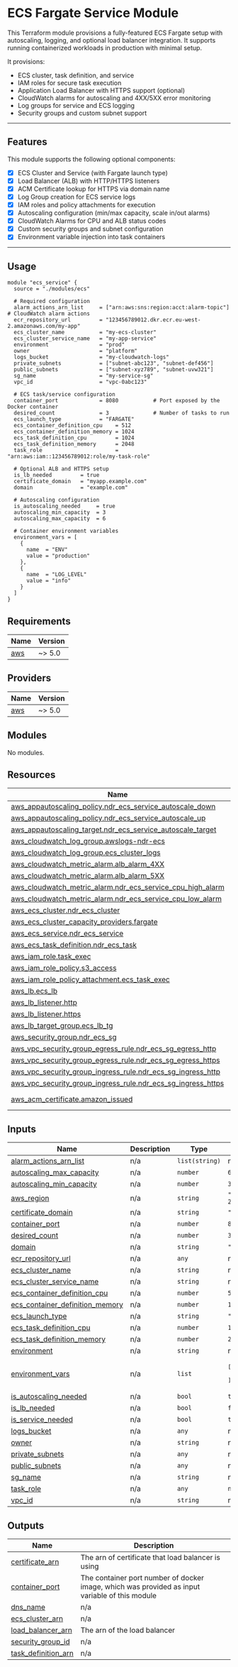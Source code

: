# ECS Fargate Service Module

This Terraform module provisions a fully-featured ECS Fargate setup with autoscaling, logging, and optional load balancer integration. It supports running containerized workloads in production with minimal setup.

It provisions:

- ECS cluster, task definition, and service
- IAM roles for secure task execution
- Application Load Balancer with HTTPS support (optional)
- CloudWatch alarms for autoscaling and 4XX/5XX error monitoring
- Log groups for service and ECS logging
- Security groups and custom subnet support

---

## Features

This module supports the following optional components:

- [x] ECS Cluster and Service (with Fargate launch type)
- [x] Load Balancer (ALB) with HTTP/HTTPS listeners
- [x] ACM Certificate lookup for HTTPS via domain name
- [x] Log Group creation for ECS service logs
- [x] IAM roles and policy attachments for execution
- [x] Autoscaling configuration (min/max capacity, scale in/out alarms)
- [x] CloudWatch Alarms for CPU and ALB status codes
- [x] Custom security groups and subnet configuration
- [x] Environment variable injection into task containers

---

## Usage

```hcl
module "ecs_service" {
  source = "./modules/ecs"

  # Required configuration
  alarm_actions_arn_list     = ["arn:aws:sns:region:acct:alarm-topic"]  # CloudWatch alarm actions
  ecr_repository_url         = "123456789012.dkr.ecr.eu-west-2.amazonaws.com/my-app"
  ecs_cluster_name           = "my-ecs-cluster"
  ecs_cluster_service_name   = "my-app-service"
  environment                = "prod"
  owner                      = "platform"
  logs_bucket                = "my-cloudwatch-logs"
  private_subnets            = ["subnet-abc123", "subnet-def456"]
  public_subnets             = ["subnet-xyz789", "subnet-uvw321"]
  sg_name                    = "my-service-sg"
  vpc_id                     = "vpc-0abc123"

  # ECS task/service configuration
  container_port             = 8080           # Port exposed by the Docker container
  desired_count              = 3              # Number of tasks to run
  ecs_launch_type            = "FARGATE"
  ecs_container_definition_cpu    = 512
  ecs_container_definition_memory = 1024
  ecs_task_definition_cpu         = 1024
  ecs_task_definition_memory      = 2048
  task_role                       = "arn:aws:iam::123456789012:role/my-task-role"

  # Optional ALB and HTTPS setup
  is_lb_needed         = true
  certificate_domain   = "myapp.example.com"
  domain               = "example.com"

  # Autoscaling configuration
  is_autoscaling_needed     = true
  autoscaling_min_capacity  = 3
  autoscaling_max_capacity  = 6

  # Container environment variables
  environment_vars = [
    {
      name  = "ENV"
      value = "production"
    },
    {
      name  = "LOG_LEVEL"
      value = "info"
    }
  ]
}

```

<!-- BEGIN_TF_DOCS -->

## Requirements

| Name                                                   | Version |
| ------------------------------------------------------ | ------- |
| <a name="requirement_aws"></a> [aws](#requirement_aws) | ~> 5.0  |

## Providers

| Name                                             | Version |
| ------------------------------------------------ | ------- |
| <a name="provider_aws"></a> [aws](#provider_aws) | ~> 5.0  |

## Modules

No modules.

## Resources

| Name                                                                                                                                                                        | Type        |
| --------------------------------------------------------------------------------------------------------------------------------------------------------------------------- | ----------- |
| [aws_appautoscaling_policy.ndr_ecs_service_autoscale_down](https://registry.terraform.io/providers/hashicorp/aws/latest/docs/resources/appautoscaling_policy)               | resource    |
| [aws_appautoscaling_policy.ndr_ecs_service_autoscale_up](https://registry.terraform.io/providers/hashicorp/aws/latest/docs/resources/appautoscaling_policy)                 | resource    |
| [aws_appautoscaling_target.ndr_ecs_service_autoscale_target](https://registry.terraform.io/providers/hashicorp/aws/latest/docs/resources/appautoscaling_target)             | resource    |
| [aws_cloudwatch_log_group.awslogs-ndr-ecs](https://registry.terraform.io/providers/hashicorp/aws/latest/docs/resources/cloudwatch_log_group)                                | resource    |
| [aws_cloudwatch_log_group.ecs_cluster_logs](https://registry.terraform.io/providers/hashicorp/aws/latest/docs/resources/cloudwatch_log_group)                               | resource    |
| [aws_cloudwatch_metric_alarm.alb_alarm_4XX](https://registry.terraform.io/providers/hashicorp/aws/latest/docs/resources/cloudwatch_metric_alarm)                            | resource    |
| [aws_cloudwatch_metric_alarm.alb_alarm_5XX](https://registry.terraform.io/providers/hashicorp/aws/latest/docs/resources/cloudwatch_metric_alarm)                            | resource    |
| [aws_cloudwatch_metric_alarm.ndr_ecs_service_cpu_high_alarm](https://registry.terraform.io/providers/hashicorp/aws/latest/docs/resources/cloudwatch_metric_alarm)           | resource    |
| [aws_cloudwatch_metric_alarm.ndr_ecs_service_cpu_low_alarm](https://registry.terraform.io/providers/hashicorp/aws/latest/docs/resources/cloudwatch_metric_alarm)            | resource    |
| [aws_ecs_cluster.ndr_ecs_cluster](https://registry.terraform.io/providers/hashicorp/aws/latest/docs/resources/ecs_cluster)                                                  | resource    |
| [aws_ecs_cluster_capacity_providers.fargate](https://registry.terraform.io/providers/hashicorp/aws/latest/docs/resources/ecs_cluster_capacity_providers)                    | resource    |
| [aws_ecs_service.ndr_ecs_service](https://registry.terraform.io/providers/hashicorp/aws/latest/docs/resources/ecs_service)                                                  | resource    |
| [aws_ecs_task_definition.ndr_ecs_task](https://registry.terraform.io/providers/hashicorp/aws/latest/docs/resources/ecs_task_definition)                                     | resource    |
| [aws_iam_role.task_exec](https://registry.terraform.io/providers/hashicorp/aws/latest/docs/resources/iam_role)                                                              | resource    |
| [aws_iam_role_policy.s3_access](https://registry.terraform.io/providers/hashicorp/aws/latest/docs/resources/iam_role_policy)                                                | resource    |
| [aws_iam_role_policy_attachment.ecs_task_exec](https://registry.terraform.io/providers/hashicorp/aws/latest/docs/resources/iam_role_policy_attachment)                      | resource    |
| [aws_lb.ecs_lb](https://registry.terraform.io/providers/hashicorp/aws/latest/docs/resources/lb)                                                                             | resource    |
| [aws_lb_listener.http](https://registry.terraform.io/providers/hashicorp/aws/latest/docs/resources/lb_listener)                                                             | resource    |
| [aws_lb_listener.https](https://registry.terraform.io/providers/hashicorp/aws/latest/docs/resources/lb_listener)                                                            | resource    |
| [aws_lb_target_group.ecs_lb_tg](https://registry.terraform.io/providers/hashicorp/aws/latest/docs/resources/lb_target_group)                                                | resource    |
| [aws_security_group.ndr_ecs_sg](https://registry.terraform.io/providers/hashicorp/aws/latest/docs/resources/security_group)                                                 | resource    |
| [aws_vpc_security_group_egress_rule.ndr_ecs_sg_egress_http](https://registry.terraform.io/providers/hashicorp/aws/latest/docs/resources/vpc_security_group_egress_rule)     | resource    |
| [aws_vpc_security_group_egress_rule.ndr_ecs_sg_egress_https](https://registry.terraform.io/providers/hashicorp/aws/latest/docs/resources/vpc_security_group_egress_rule)    | resource    |
| [aws_vpc_security_group_ingress_rule.ndr_ecs_sg_ingress_http](https://registry.terraform.io/providers/hashicorp/aws/latest/docs/resources/vpc_security_group_ingress_rule)  | resource    |
| [aws_vpc_security_group_ingress_rule.ndr_ecs_sg_ingress_https](https://registry.terraform.io/providers/hashicorp/aws/latest/docs/resources/vpc_security_group_ingress_rule) | resource    |
| [aws_acm_certificate.amazon_issued](https://registry.terraform.io/providers/hashicorp/aws/latest/docs/data-sources/acm_certificate)                                         | data source |

## Inputs

| Name                                                                                                                           | Description | Type           | Default                      | Required |
| ------------------------------------------------------------------------------------------------------------------------------ | ----------- | -------------- | ---------------------------- | :------: |
| <a name="input_alarm_actions_arn_list"></a> [alarm_actions_arn_list](#input_alarm_actions_arn_list)                            | n/a         | `list(string)` | n/a                          |   yes    |
| <a name="input_autoscaling_max_capacity"></a> [autoscaling_max_capacity](#input_autoscaling_max_capacity)                      | n/a         | `number`       | `6`                          |    no    |
| <a name="input_autoscaling_min_capacity"></a> [autoscaling_min_capacity](#input_autoscaling_min_capacity)                      | n/a         | `number`       | `3`                          |    no    |
| <a name="input_aws_region"></a> [aws_region](#input_aws_region)                                                                | n/a         | `string`       | `"eu-west-2"`                |    no    |
| <a name="input_certificate_domain"></a> [certificate_domain](#input_certificate_domain)                                        | n/a         | `string`       | `""`                         |    no    |
| <a name="input_container_port"></a> [container_port](#input_container_port)                                                    | n/a         | `number`       | `8080`                       |    no    |
| <a name="input_desired_count"></a> [desired_count](#input_desired_count)                                                       | n/a         | `number`       | `3`                          |    no    |
| <a name="input_domain"></a> [domain](#input_domain)                                                                            | n/a         | `string`       | `""`                         |    no    |
| <a name="input_ecr_repository_url"></a> [ecr_repository_url](#input_ecr_repository_url)                                        | n/a         | `any`          | n/a                          |   yes    |
| <a name="input_ecs_cluster_name"></a> [ecs_cluster_name](#input_ecs_cluster_name)                                              | n/a         | `string`       | n/a                          |   yes    |
| <a name="input_ecs_cluster_service_name"></a> [ecs_cluster_service_name](#input_ecs_cluster_service_name)                      | n/a         | `string`       | n/a                          |   yes    |
| <a name="input_ecs_container_definition_cpu"></a> [ecs_container_definition_cpu](#input_ecs_container_definition_cpu)          | n/a         | `number`       | `512`                        |    no    |
| <a name="input_ecs_container_definition_memory"></a> [ecs_container_definition_memory](#input_ecs_container_definition_memory) | n/a         | `number`       | `1024`                       |    no    |
| <a name="input_ecs_launch_type"></a> [ecs_launch_type](#input_ecs_launch_type)                                                 | n/a         | `string`       | `"FARGATE"`                  |    no    |
| <a name="input_ecs_task_definition_cpu"></a> [ecs_task_definition_cpu](#input_ecs_task_definition_cpu)                         | n/a         | `number`       | `1024`                       |    no    |
| <a name="input_ecs_task_definition_memory"></a> [ecs_task_definition_memory](#input_ecs_task_definition_memory)                | n/a         | `number`       | `2048`                       |    no    |
| <a name="input_environment"></a> [environment](#input_environment)                                                             | n/a         | `string`       | n/a                          |   yes    |
| <a name="input_environment_vars"></a> [environment_vars](#input_environment_vars)                                              | n/a         | `list`         | <pre>[<br/> null<br/>]</pre> |    no    |
| <a name="input_is_autoscaling_needed"></a> [is_autoscaling_needed](#input_is_autoscaling_needed)                               | n/a         | `bool`         | `true`                       |    no    |
| <a name="input_is_lb_needed"></a> [is_lb_needed](#input_is_lb_needed)                                                          | n/a         | `bool`         | `false`                      |    no    |
| <a name="input_is_service_needed"></a> [is_service_needed](#input_is_service_needed)                                           | n/a         | `bool`         | `true`                       |    no    |
| <a name="input_logs_bucket"></a> [logs_bucket](#input_logs_bucket)                                                             | n/a         | `any`          | n/a                          |   yes    |
| <a name="input_owner"></a> [owner](#input_owner)                                                                               | n/a         | `string`       | n/a                          |   yes    |
| <a name="input_private_subnets"></a> [private_subnets](#input_private_subnets)                                                 | n/a         | `any`          | n/a                          |   yes    |
| <a name="input_public_subnets"></a> [public_subnets](#input_public_subnets)                                                    | n/a         | `any`          | n/a                          |   yes    |
| <a name="input_sg_name"></a> [sg_name](#input_sg_name)                                                                         | n/a         | `string`       | n/a                          |   yes    |
| <a name="input_task_role"></a> [task_role](#input_task_role)                                                                   | n/a         | `any`          | `null`                       |    no    |
| <a name="input_vpc_id"></a> [vpc_id](#input_vpc_id)                                                                            | n/a         | `string`       | n/a                          |   yes    |

## Outputs

| Name                                                                                         | Description                                                                                    |
| -------------------------------------------------------------------------------------------- | ---------------------------------------------------------------------------------------------- |
| <a name="output_certificate_arn"></a> [certificate_arn](#output_certificate_arn)             | The arn of certificate that load balancer is using                                             |
| <a name="output_container_port"></a> [container_port](#output_container_port)                | The container port number of docker image, which was provided as input variable of this module |
| <a name="output_dns_name"></a> [dns_name](#output_dns_name)                                  | n/a                                                                                            |
| <a name="output_ecs_cluster_arn"></a> [ecs_cluster_arn](#output_ecs_cluster_arn)             | n/a                                                                                            |
| <a name="output_load_balancer_arn"></a> [load_balancer_arn](#output_load_balancer_arn)       | The arn of the load balancer                                                                   |
| <a name="output_security_group_id"></a> [security_group_id](#output_security_group_id)       | n/a                                                                                            |
| <a name="output_task_definition_arn"></a> [task_definition_arn](#output_task_definition_arn) | n/a                                                                                            |

<!-- END_TF_DOCS -->
